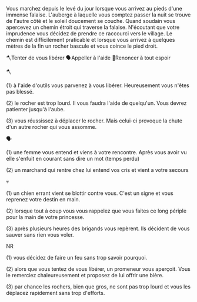 Vous marchez depuis le levé du jour lorsque vous arrivez au pieds d'une immense falaise. L'auberge à laquelle vous comptez passer la nuit se trouve de l'autre côté et le soleil doucement se couche. Quand soudain vous apercevez un chemin étroit qui traverse la falaise. N'écoutant que votre imprudence vous décidez de prendre ce raccourci vers le village. Le chemin est difficilement praticable et lorsque vous arrivez à quelques mètres de la fin un rocher bascule et vous coince le pied droit.

🪓Tenter de vous libérer
🗣Appeller à l'aide
🦴Renoncer à tout espoir


🪓

(1) à l'aide d'outils vous parvenez à vous libérer. Heureusement vous n'êtes pas blessé.

(2) le rocher est trop lourd. Il vous faudra l'aide de quelqu'un. Vous devrez patienter jusqu'à l'aube.

(3) vous réussissez à déplacer le rocher. Mais celui-ci provoque la chute d'un autre rocher qui vous assomme.


🗣

(1) une femme vous entend et viens à votre rencontre. Après vous avoir vu elle s'enfuit en courant sans dire un mot 
(temps perdu)

(2) un marchand qui rentre chez lui entend vos cris et vient a votre secours


💀

(1) un chien errant vient se blottir contre vous. C'est un signe et vous reprenez votre destin en main.

(2) lorsque tout à coup vous vous rappelez que vous faites ce long périple pour la main de votre princesse.

(3) après plusieurs heures des brigands vous repèrent. Ils décident de vous sauver sans rien vous voler.


NR

(1) vous décidez de faire un feu sans trop savoir pourquoi.

(2) alors que vous tentez de vous libérer, un promeneur vous aperçoit. Vous le remerciez chaleureusement et proposez de lui offrir une bière.

(3) par chance les rochers, bien que gros, ne sont pas trop lourd et vous les déplacez rapidement sans trop d'efforts.
